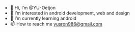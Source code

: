- 👋 Hi, I’m @YU-Oetjon
- 👀 I’m interested in android development, web and design
- 🌱 I’m currently learning android
- 📫 How to reach me yusron986@gmail.com

<!---
YU-Oetjon/YU-Oetjon is a ✨ special ✨ repository because its `README.md` (this file) appears on your GitHub profile.
You can click the Preview link to take a look at your changes.
--->
